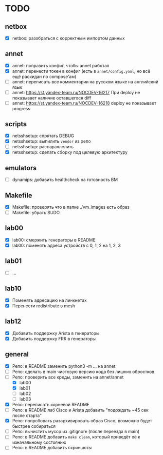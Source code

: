 # TODO

## netbox

- [x] netbox: разобраться с корректным импортом данных

## annet

- [x] annet: поправить конфиг, чтобы annet работал
- [x] annet: перенести токен в конфиг (есть в `annet/config.yaml`, но всё ещё раскидан по compose'ам)
- [ ] annet: переписать все комментарии на русском языке на английский язык
- [ ] annet: https://st.yandex-team.ru/NOCDEV-16217 При deploy не показывает наличие оставшегося diff
- [ ] annet: https://st.yandex-team.ru/NOCDEV-16218 deploy не показывает progress

## scripts

- [x] netsshsetup: спрятать DEBUG
- [x] netsshsetup: выпилить `vendor` из репо
- [ ] netsshsetup: распараллелить
- [x] netsshsetup: сделать сборку под целевую архитектуру

## emulators

- [ ] dynamips: добавить healthcheck на готовность ВМ

## Makefile

- [x] Makefile: проверять что в папке ./vm_images есть образ
- [ ] Makefile: убрать SUDO

## lab00

- [x] lab00: смержить генераторы в README
- [x] lab00: поменять адреса устройств с 0, 1, 2 на 1, 2, 3

## lab01

- [ ] ...

## lab10

- [x] Поменять адресацию на линкнетах
- [x] Перенести redistribute в mesh

## lab12

- [x] Добавить поддержку Arista в генераторы
- [x] Добавить поддержку FRR в генераторы

## general

- [x] Репо: в README заменить python3 -m ... на annet
- [ ] Репо: сделать в main чистовую версию кода без лишних обростков
- [ ] Репо: проверить все креды, заменить на annet/annet
  - [x] lab00
  - [x] lab01
  - [ ] lab02
  - [ ] lab03
- [x] Репо: переписать корневой README
- [ ] Репо: в README лаб Cisco и Arista добавить "подождать ~45 сек после старта"
- [x] Репо: попробовать разархивировать образ Cisco, возможно будет быстрее собираться
- [ ] Репо: вычистить мусор из .gitignore (после переезда в main)
- [ ] Репо: в README добавить `make clean`, который приведёт её к изначальному состоянию
- [ ] Репо: в README добавить скриншоты
